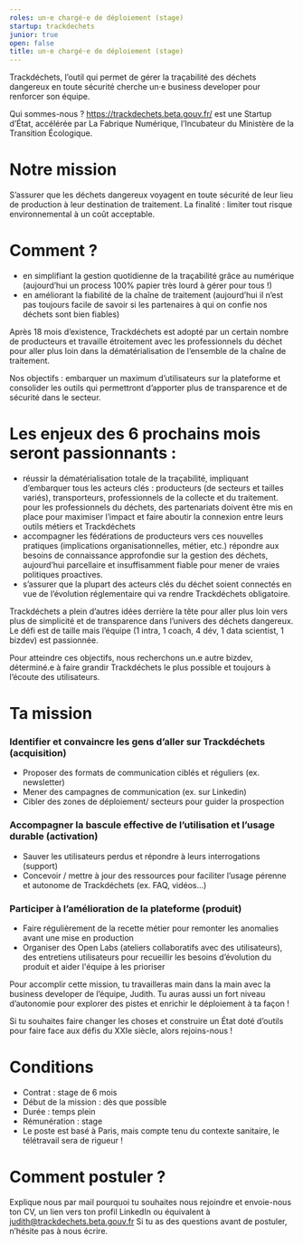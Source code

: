 ```yaml
---
roles: un·e chargé·e de déploiement (stage)
startup: trackdechets
junior: true
open: false
title: un·e chargé·e de déploiement (stage)
---
```


Trackdéchets, l’outil qui permet de gérer la traçabilité des déchets dangereux en toute sécurité cherche un·e business developer pour renforcer son équipe. 

Qui sommes-nous ?
https://trackdechets.beta.gouv.fr/ est une Startup d’État, accélérée par La Fabrique Numérique, l’Incubateur du Ministère de la Transition Écologique.
 
# Notre mission 
S’assurer que les déchets dangereux voyagent en toute sécurité de leur lieu de production à leur destination de traitement. La finalité : limiter tout risque environnemental à un coût acceptable.
 
# Comment ?

- en simplifiant la gestion quotidienne de la traçabilité grâce au numérique (aujourd’hui un process 100% papier très lourd à gérer pour tous !)
- en améliorant la fiabilité de la chaîne de traitement (aujourd’hui il n’est pas toujours facile de savoir si les partenaires à qui on confie nos déchets sont bien fiables)
 
Après 18 mois d’existence, Trackdéchets est adopté par un certain nombre de producteurs et travaille étroitement avec les professionnels du déchet pour aller plus loin dans la dématérialisation de l’ensemble de la chaîne de traitement.

Nos objectifs : embarquer un maximum d’utilisateurs sur la plateforme et consolider les outils qui permettront d’apporter plus de transparence et de sécurité dans le secteur.

# Les enjeux des 6 prochains mois seront passionnants :

- réussir la dématérialisation totale de la traçabilité, impliquant d’embarquer tous les acteurs clés : producteurs (de secteurs et tailles variés), transporteurs, professionnels de la collecte et du traitement. 
pour les professionnels du déchets, des partenariats doivent être mis en place pour maximiser l’impact et faire aboutir la connexion entre leurs outils métiers et Trackdéchets 
- accompagner les fédérations de producteurs vers ces nouvelles pratiques (implications organisationnelles, métier, etc.)
répondre aux besoins de connaissance approfondie sur la gestion des déchets, aujourd’hui parcellaire et insuffisamment fiable pour mener de vraies politiques proactives. 
- s’assurer que la plupart des acteurs clés du déchet soient connectés en vue de l’évolution réglementaire qui va rendre Trackdéchets obligatoire.
 
Trackdéchets a plein d’autres idées derrière la tête pour aller plus loin vers plus de simplicité et de transparence dans l’univers des déchets dangereux. Le défi est de taille mais l’équipe (1 intra, 1 coach, 4 dév, 1 data scientist, 1 bizdev) est passionnée.
 
Pour atteindre ces objectifs, nous recherchons un.e autre bizdev, déterminé.e à faire grandir Trackdéchets le plus possible et toujours à l’écoute des utilisateurs.
 
# Ta mission 
 
### Identifier et convaincre les gens d’aller sur Trackdéchets (acquisition)

- Proposer des formats de communication ciblés et réguliers (ex. newsletter)
- Mener des campagnes de communication (ex. sur Linkedin)
- Cibler des zones de déploiement/ secteurs pour guider la prospection 
 
### Accompagner la bascule effective de l’utilisation et l’usage durable (activation)
 
- Sauver les utilisateurs perdus et répondre à leurs interrogations (support)
- Concevoir / mettre à jour des ressources pour faciliter l’usage pérenne et autonome de Trackdéchets (ex. FAQ, vidéos…)

### Participer à l’amélioration de la plateforme (produit)

- Faire régulièrement de la recette métier pour remonter les anomalies avant une mise en production
- Organiser des Open Labs (ateliers collaboratifs avec des utilisateurs), des entretiens utilisateurs pour recueillir les besoins d’évolution du produit et aider l'équipe à les prioriser
 
Pour accomplir cette mission, tu travailleras main dans la main avec la business developer de l’équipe, Judith. Tu auras aussi un fort niveau d’autonomie pour explorer des pistes et enrichir le déploiement  à ta façon ! 

Si tu souhaites faire changer les choses et construire un État doté d’outils pour faire face aux défis du XXIe siècle, alors rejoins-nous !

# Conditions

- Contrat : stage de 6 mois
- Début de la mission : dès que possible
- Durée : temps plein
- Rémunération : stage
- Le poste est basé à Paris, mais compte tenu du contexte sanitaire, le télétravail sera de rigueur ! 

# Comment postuler ?

Explique nous par mail pourquoi tu souhaites nous rejoindre et envoie-nous ton CV, un lien vers ton profil LinkedIn ou équivalent à judith@trackdechets.beta.gouv.fr
Si tu as des questions avant de postuler, n’hésite pas à nous écrire. 
 

